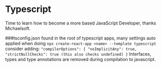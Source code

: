# Typescript
Time to learn how to become a more based JavaScript Developer, thanks Michaelsoft.

###tsconfig.json
found in the root of typescript apps, many settings auto applied when doing 
``
npx create-react-app <name> --template typescript
``
consider adding: 
``
"compilerOptions": {
  "noImplicitAny": true,
  "strictNullChecks": true (this also checks undefined)
}
``
Interfaces, types and type annotations are removed during compilation to javascript.



